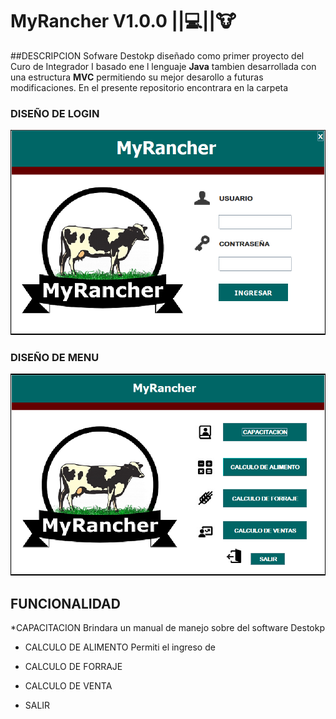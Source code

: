 # __MyRancher V1.0.0__ ||:computer:||:cow:
##DESCRIPCION
Sofware Destokp diseñado como primer proyecto del Curo de Integrador I basado ene l lenguaje __Java__ tambien desarrollada con una
estructura __MVC__ permitiendo su mejor desarollo a futuras modificaciones. En el presente repositorio encontrara en la carpeta 

### DISEÑO DE LOGIN
 
![LOGIN](https://github.com/Roman31X/MyRancherMVC/blob/master/test/Capturas_Software/MyRancher_Login.png)

### DISEÑO DE MENU

![MENU](https://github.com/Roman31X/MyRancherMVC/blob/master/test/Capturas_Software/MyRancher_MenuPrincipal.png)

## FUNCIONALIDAD

*CAPACITACION
Brindara un manual de manejo sobre del software Destokp
* CALCULO DE ALIMENTO
Permiti el ingreso de 
* CALCULO DE FORRAJE

* CALCULO DE VENTA

* SALIR